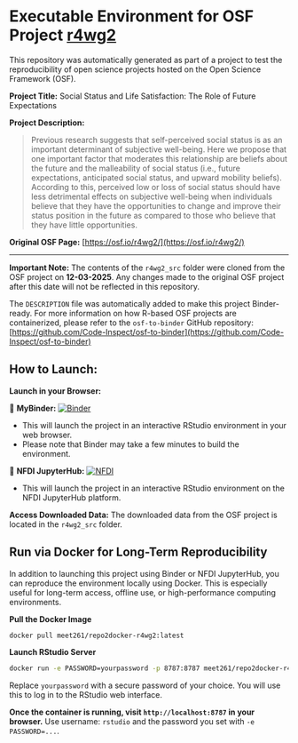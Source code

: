 # Executable Environment for OSF Project [r4wg2](https://osf.io/r4wg2/)

This repository was automatically generated as part of a project to test the reproducibility of open science projects hosted on the Open Science Framework (OSF).

**Project Title:** Social Status and Life Satisfaction: The Role of Future Expectations

**Project Description:**
> Previous research suggests that self-perceived social status is as an important determinant of subjective well-being. Here we propose that one important factor that moderates this relationship are beliefs about the future and the malleability of social status (i.e., future expectations, anticipated social status, and upward mobility beliefs). According to this, perceived low or loss of social status should have less detrimental effects on subjective well-being when individuals believe that they have the opportunities to change and improve their status position in the future as compared to those who believe that they have little opportunities.

**Original OSF Page:** [https://osf.io/r4wg2/](https://osf.io/r4wg2/)

---

**Important Note:** The contents of the `r4wg2_src` folder were cloned from the OSF project on **12-03-2025**. Any changes made to the original OSF project after this date will not be reflected in this repository.

The `DESCRIPTION` file was automatically added to make this project Binder-ready. For more information on how R-based OSF projects are containerized, please refer to the `osf-to-binder` GitHub repository: [https://github.com/Code-Inspect/osf-to-binder](https://github.com/Code-Inspect/osf-to-binder)

## How to Launch:

**Launch in your Browser:**

🚀 **MyBinder:** [![Binder](https://mybinder.org/badge_logo.svg)](https://mybinder.org/v2/gh/code-inspect-binder/osf_r4wg2/HEAD?urlpath=rstudio)

   * This will launch the project in an interactive RStudio environment in your web browser.
   * Please note that Binder may take a few minutes to build the environment.

🚀 **NFDI JupyterHub:** [![NFDI](https://nfdi-jupyter.de/images/nfdi_badge.svg)](https://hub.nfdi-jupyter.de/r2d/gh/code-inspect-binder/osf_r4wg2/HEAD?urlpath=rstudio)

   * This will launch the project in an interactive RStudio environment on the NFDI JupyterHub platform.

**Access Downloaded Data:**
The downloaded data from the OSF project is located in the `r4wg2_src` folder.

## Run via Docker for Long-Term Reproducibility

In addition to launching this project using Binder or NFDI JupyterHub, you can reproduce the environment locally using Docker. This is especially useful for long-term access, offline use, or high-performance computing environments.

**Pull the Docker Image**

```bash
docker pull meet261/repo2docker-r4wg2:latest
```

**Launch RStudio Server**

```bash
docker run -e PASSWORD=yourpassword -p 8787:8787 meet261/repo2docker-r4wg2
```
Replace `yourpassword` with a secure password of your choice. You will use this to log in to the RStudio web interface.

**Once the container is running, visit `http://localhost:8787` in your browser.**
Use username: `rstudio` and the password you set with `-e PASSWORD=...`.
